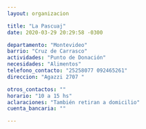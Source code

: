 ```yaml
---
layout: organizacion

title: "La Pascuaj"
date: 2020-03-29 20:29:58 -0300

departamento: "Montevideo"
barrio: "Cruz de Carrasco"
actividades: "Punto de Donación"
necesidades: "Alimentos"
telefono_contacto: "25258077 092465261"
direccion: "Agazzi 2707 "

otros_contactos: ""
horario: "10 a 15 hs"
aclaraciones: "También retiran a domicilio"
cuenta_bancaria: ""

---
```

